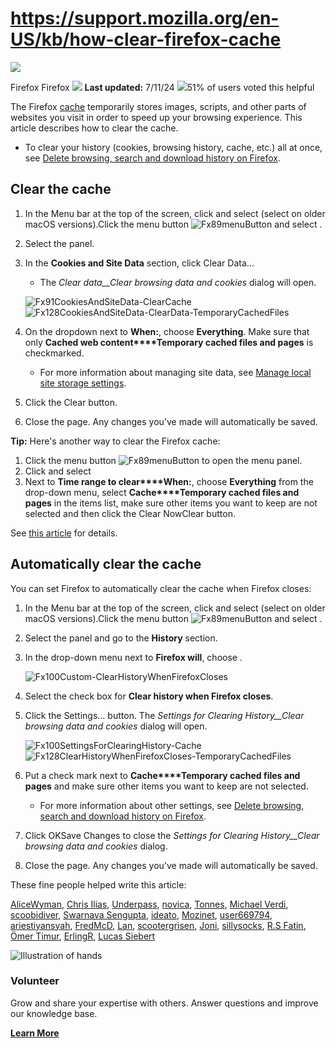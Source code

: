# https://support.mozilla.org/en-US/kb/how-clear-firefox-cache

[![](https://assets-prod.sumo.prod.webservices.mozgcp.net/media/uploads/products/2020-04-14-08-36-13-8dda6f.png)](https://support.mozilla.org/en-US/products/firefox "Firefox")

Firefox Firefox ![](https://assets-prod.sumo.prod.webservices.mozgcp.net/static/pencil.e33c563f24c4f989.svg) **Last updated:** 7/11/24 ![](https://assets-prod.sumo.prod.webservices.mozgcp.net/static/thumbs-up.2cbd5d41625a84a7.svg)51% of users voted this helpful

The Firefox [cache](https://wikipedia.org/wiki/Web_cache) temporarily stores images, scripts, and other parts of websites you visit in order to speed up your browsing experience. This article describes how to clear the cache.

*   To clear your history (cookies, browsing history, cache, etc.) all at once, see [Delete browsing, search and download history on Firefox](https://support.mozilla.org/en-US/kb/delete-browsing-search-download-history-firefox).

## Clear the cache

1.  In the Menu bar at the top of the screen, click and select (select on older macOS versions).Click the menu button ![Fx89menuButton](https://assets-prod.sumo.prod.webservices.mozgcp.net/media/uploads/gallery/images/2021-05-15-11-18-38-e5b736.png) and select .
2.  Select the panel.
3.  In the **Cookies and Site Data** section, click Clear Data…
    
    *   The _Clear data__Clear browsing data and cookies_ dialog will open.
    
    ![Fx91CookiesAndSiteData-ClearCache](https://assets-prod.sumo.prod.webservices.mozgcp.net/media/uploads/gallery/images/2022-02-07-03-11-15-f71419.png)![Fx128CookiesAndSiteData-ClearData-TemporaryCachedFiles](https://assets-prod.sumo.prod.webservices.mozgcp.net/media/uploads/gallery/images/2024-07-06-17-41-47-802207.png)
    
4.  On the dropdown next to **When:**, choose **Everything**. Make sure that only **Cached web content****Temporary cached files and pages** is checkmarked.
    *   For more information about managing site data, see [Manage local site storage settings](https://support.mozilla.org/en-US/kb/storage).
5.  Click the Clear button.
6.  Close the page. Any changes you've made will automatically be saved.

**Tip:** Here's another way to clear the Firefox cache:

1.  Click the menu button ![Fx89menuButton](https://assets-prod.sumo.prod.webservices.mozgcp.net/media/uploads/gallery/images/2021-05-15-11-18-38-e5b736.png) to open the menu panel.
2.  Click and select
3.  Next to **Time range to clear****When:**, choose **Everything** from the drop-down menu, select **Cache****Temporary cached files and pages** in the items list, make sure other items you want to keep are not selected and then click the Clear NowClear button.

See [this article](https://support.mozilla.org/en-US/kb/delete-browsing-search-download-history-firefox#w_how-do-i-clear-my-history) for details.

## Automatically clear the cache

You can set Firefox to automatically clear the cache when Firefox closes:

1.  In the Menu bar at the top of the screen, click and select (select on older macOS versions).Click the menu button ![Fx89menuButton](https://assets-prod.sumo.prod.webservices.mozgcp.net/media/uploads/gallery/images/2021-05-15-11-18-38-e5b736.png) and select .
2.  Select the panel and go to the **History** section.
3.  In the drop-down menu next to **Firefox will**, choose .
    
    ![Fx100Custom-ClearHistoryWhenFirefoxCloses](https://assets-prod.sumo.prod.webservices.mozgcp.net/media/uploads/gallery/images/2022-05-17-18-16-12-63c152.png)
    
4.  Select the check box for **Clear history when Firefox closes**.
5.  Click the Settings… button. The _Settings for Clearing History__Clear browsing data and cookies_ dialog will open.
    
    ![Fx100SettingsForClearingHistory-Cache](https://assets-prod.sumo.prod.webservices.mozgcp.net/media/uploads/gallery/images/2022-05-17-18-42-13-97be9c.png)![Fx128ClearHistoryWhenFirefoxCloses-TemporaryCachedFiles](https://assets-prod.sumo.prod.webservices.mozgcp.net/media/uploads/gallery/images/2024-07-06-04-09-04-7f6eac.png)
    
6.  Put a check mark next to **Cache****Temporary cached files and pages** and make sure other items you want to keep are not selected.
    *   For more information about other settings, see [Delete browsing, search and download history on Firefox](https://support.mozilla.org/en-US/kb/delete-browsing-search-download-history-firefox).
7.  Click OKSave Changes to close the _Settings for Clearing History__Clear browsing data and cookies_ dialog.
8.  Close the page. Any changes you've made will automatically be saved.

These fine people helped write this article:

[AliceWyman](https://support.mozilla.org/en-US/user/AliceWyman/), [Chris Ilias](https://support.mozilla.org/en-US/user/Chris_Ilias/), [Underpass](https://support.mozilla.org/en-US/user/underpass/), [novica](https://support.mozilla.org/en-US/user/novica/), [Tonnes](https://support.mozilla.org/en-US/user/Tonnes/), [Michael Verdi](https://support.mozilla.org/en-US/user/Verdi/), [scoobidiver](https://support.mozilla.org/en-US/user/scoobidiver/), [Swarnava Sengupta](https://support.mozilla.org/en-US/user/Swarnava/), [ideato](https://support.mozilla.org/en-US/user/ideato/), [Mozinet](https://support.mozilla.org/en-US/user/Mozinet/), [user669794](https://support.mozilla.org/en-US/user/user669794/), [ariestiyansyah](https://support.mozilla.org/en-US/user/ariestiyansyah/), [FredMcD](https://support.mozilla.org/en-US/user/fredmcd-hotmail/), [Lan](https://support.mozilla.org/en-US/user/upwinxp/), [scootergrisen](https://support.mozilla.org/en-US/user/scootergrisen/), [Joni](https://support.mozilla.org/en-US/user/heyjoni/), [sillysocks](https://support.mozilla.org/en-US/user/sillysocks/), [R.S Fatin](https://support.mozilla.org/en-US/user/Format009/), [Ömer Timur](https://support.mozilla.org/en-US/user/OmTi/), [ErlingR](https://support.mozilla.org/en-US/user/erling.rosag/), [Lucas Siebert](https://support.mozilla.org/en-US/user/lsiebert/)

![Illustration of hands](https://assets-prod.sumo.prod.webservices.mozgcp.net/static/volunteer.a3be8d331849774b.png)

### Volunteer

Grow and share your expertise with others. Answer questions and improve our knowledge base.

**[Learn More](https://support.mozilla.org/en-US/contribute)**